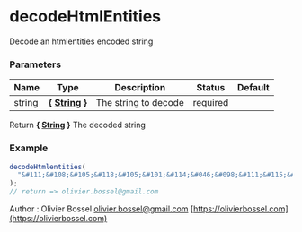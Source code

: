 # decodeHtmlEntities

Decode an htmlentities encoded string

### Parameters

| Name   | Type                                                                                                   | Description          | Status   | Default |
| ------ | ------------------------------------------------------------------------------------------------------ | -------------------- | -------- | ------- |
| string | **{ [String](https://developer.mozilla.org/fr/docs/Web/JavaScript/Reference/Objets_globaux/String) }** | The string to decode | required |

Return **{ [String](https://developer.mozilla.org/fr/docs/Web/JavaScript/Reference/Objets_globaux/String) }** The decoded string

### Example

```js
decodeHtmlentities(
  "&#111;&#108;&#105;&#118;&#105;&#101;&#114;&#046;&#098;&#111;&#115;&#115;&#101;&#108;&#064;&#103;&#109;&#097;&#105;&#108;&#046;&#099;&#111;&#109;"
);
// return => olivier.bossel@gmail.com
```

Author : Olivier Bossel [olivier.bossel@gmail.com](mailto:olivier.bossel@gmail.com) [https://olivierbossel.com](https://olivierbossel.com)

